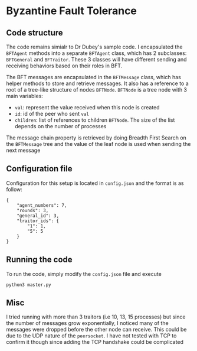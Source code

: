 # Byzantine Fault Tolerance

## Code structure
The code remains simialr to Dr Dubey's sample code. I encapsulated the `BFTAgent` methods into a separate `BFTAgent` class, which has 2 subclasses: `BFTGeneral` and `BFTraitor`. These 3 classes will have different sending and receiving behaviors based on their roles in BFT.

The BFT messages are encapsulated in the `BFTMessage` class, which has helper methods to store and retrieve messages. It also has a reference to a root of a tree-like structure of nodes `BFTNode`. `BFTNode` is a tree node with 3 main variables:
- `val`: represent the value received when this node is created
- `id`: id of the peer who sent `val`
- `children`: list of references to children `BFTNode`. The size of the list depends on the number of processes

The message chain property is retrieved by doing Breadth First Search on the `BFTMessage` tree and the value of the leaf node is used when sending the next message

## Configuration file
Configuration for this setup is located in `config.json` and the format is as follow:
```
{
    "agent_numbers": 7,
    "rounds": 3,
    "general_id": 3,
    "traitor_ids": {
        "1": 1,
        "5": 5
    }
}
```

## Running the code
To run the code, simply modify the `config.json` file and execute 
```
python3 master.py
```

## Misc
I tried running with more than 3 traitors (i.e 10, 13, 15 processes) but since the number of messages grow exponentially, I noticed many of the messages were dropped before the other node can receive. This could be due to the UDP nature of the `peersocket`. I have not tested with TCP to confirm it though since adding the TCP handshake could be complicated